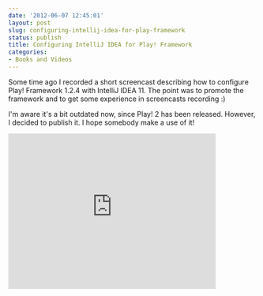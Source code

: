 ```yaml
---
date: '2012-06-07 12:45:01'
layout: post
slug: configuring-intellij-idea-for-play-framework
status: publish
title: Configuring IntelliJ IDEA for Play! Framework
categories:
- Books and Videos
---
```


Some time ago I recorded a short screencast describing how to configure Play! Framework 1.2.4 with IntelliJ IDEA 11. The point was to promote the framework and to get some experience in screencasts recording :)

I'm aware it's a bit outdated now, since Play! 2 has been released. However, I decided to publish it. I hope somebody make a use of it!

<iframe width="420" height="315" src="http://www.youtube.com/embed/D7Sh18beDLo" frameborder="0" allowfullscreen></iframe>